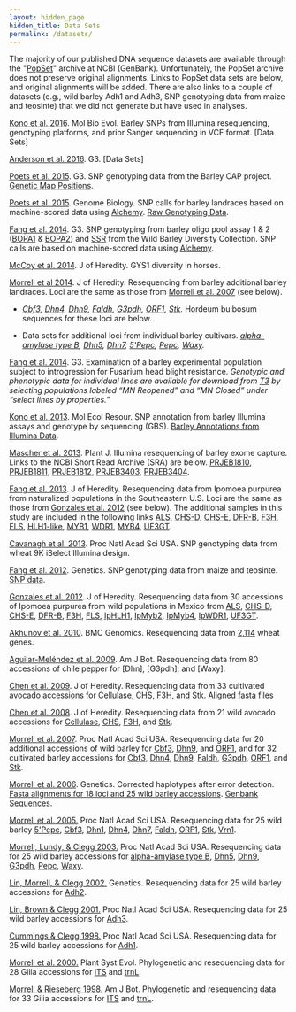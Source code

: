 ```yaml
---
layout: hidden_page
hidden_title: Data Sets
permalink: /datasets/
---
```

The majority of our published DNA sequence datasets are available through the "[PopSet](http://www.ncbi.nlm.nih.gov/popset)" archive at NCBI (GenBank).
Unfortunately, the PopSet archive does not preserve original alignments.
Links to PopSet data sets are below, and original alignments will be added.
There are also links to a couple of datasets (e.g., wild barley Adh1 and Adh3, SNP genotyping data from maize and teosinte) that we did not generate but have used in analyses.

[Kono et al. 2016](http://mbe.oxfordjournals.org/content/early/2016/06/11/molbev.msw102). Mol Bio Evol. Barley SNPs from Illumina resequencing, genotyping platforms, and prior Sanger sequencing in VCF format. [Data Sets]

[Anderson et al. 2016](http://www.g3journal.org/content/6/4/835.abstract). G3. [Data Sets]

[Poets et al. 2015](http://www.g3journal.org/content/early/2015/12/28/g3.115.024349.abstract). G3. SNP genotyping data from the Barley CAP project. [Genetic Map Positions](https://triticeaetoolbox.org/barley/map_flapjack.php?function=typeMapOut&msid=15).

[Poets et al. 2015](http://www.genomebiology.com/2015/16/1/173). Genome Biology. SNP calls for barley landraces based on machine-scored data using [Alchemy](http://alchemy.sourceforge.net). [Raw Genotyping Data](https://figshare.com/articles/Raw_Genotyping_Data_Barley_%20landraces_are_characterized_by_geographically_hetero-%20geneous_genomic_origins/1468432).

[Fang et al. 2014](http://www.g3journal.org/content/4/7/1193.abstract). G3. SNP genotyping from barley oligo pool assay 1 & 2 ([BOPA1](http://hdl.handle.net/11299/181368) & [BOPA2](http://hdl.handle.net/11299/181368)) and [SSR](http://morrell-lab.cfans.umn.edu/downloads/data/WBDC_SSR.txt.bz2) from the Wild Barley Diversity Collection. SNP calls are based on machine-scored data using [Alchemy](http://alchemy.sourceforge.net). 

[McCoy et al. 2014](http://jhered.oxfordjournals.org/content/105/2/163.abstract). J of Heredity. GYS1 diversity in horses.

[Morrell et al 2014](http://jhered.oxfordjournals.org/content/early/2013/12/02/jhered.est083.abstract). J of Heredity. Resequencing from barley additional barley landraces. Loci are the same as those from [Morrell et al. 2007](http://www.pnas.org/content/104/9/3289.abstract) (see below). 

+ *[Cbf3](http://www.ncbi.nlm.nih.gov/popset/532004057), [Dhn4](http://www.ncbi.nlm.nih.gov/popset/?term=532003666), [Dhn9](http://www.ncbi.nlm.nih.gov/popset?DbFrom=nuccore&Cmd=Link&LinkName=nuccore_popset&IdsFromResult=532003403), [Faldh](http://www.ncbi.nlm.nih.gov/popset?DbFrom=nuccore&Cmd=Link&LinkName=nuccore_popset&IdsFromResult=532003915), [G3pdh](http://www.ncbi.nlm.nih.gov/popset?DbFrom=nuccore&Cmd=Link&LinkName=nuccore_popset&IdsFromResult=532003837), [ORF1](http://www.ncbi.nlm.nih.gov/popset?DbFrom=nuccore&Cmd=Link&LinkName=nuccore_popset&IdsFromResult=532003559), [Stk](http://www.ncbi.nlm.nih.gov/popset?DbFrom=nuccore&Cmd=Link&LinkName=nuccore_popset&IdsFromResult=532003634).* Hordeum bulbosum sequences for these loci are below.

+ Data sets for additional loci from individual barley cultivars. *[alpha-amylase type B](http://www.ncbi.nlm.nih.gov/popset/532003871), [Dhn5](http://www.ncbi.nlm.nih.gov/popset/532003604), [Dhn7](http://www.ncbi.nlm.nih.gov/popset/532003797), [5'Pepc](http://www.ncbi.nlm.nih.gov/popset/532003481), [Pepc](http://www.ncbi.nlm.nih.gov/popset/532003963), [Waxy](http://www.ncbi.nlm.nih.gov/popset/532004023).*

[Fang et al. 2014](http://www.g3journal.org/content/early/2013/09/13/g3.113.007294.abstract). G3. Examination of a barley experimental population subject to introgression for Fusarium head blight resistance. *Genotypic and phenotypic data for individual lines are available for download from [T3](https://triticeaetoolbox.org) by selecting populations labeled “MN Reopened” and “MN Closed” under “select lines by properties.”*

[Kono et al. 2013](http://onlinelibrary.wiley.com/doi/10.1111/1755-0998.12183/abstract). Mol Ecol Resour. SNP annotation from barley Illumina assays and genotype by sequencing (GBS). [Barley Annotations from Illumina Data](http://doi.org/10.13020/D63K53).

[Mascher et al. 2013](http://onlinelibrary.wiley.com/doi/10.1111/tpj.12294/abstract). Plant J. Illumina resequencing of barley exome capture. Links to the NCBI Short Read Archive (SRA) are below. [PRJEB1810](http://www.ncbi.nlm.nih.gov/Traces/study/?acc=ERP002487), [PRJEB1811](http://www.ncbi.nlm.nih.gov/sra/?term=PRJEB1811), [PRJEB1812](http://www.ncbi.nlm.nih.gov/sra/?term=PRJEB1812), [PRJEB3403](http://www.ncbi.nlm.nih.gov/bioproject/?term=PRJEB3403), [PRJEB3404](http://www.ncbi.nlm.nih.gov/bioproject/?term=PRJEB3404). 

[Fang et al. 2013](http://jhered.oxfordjournals.org/content/early/2013/07/26/jhered.est046.abstract). J of Heredity. Resequencing data from Ipomoea purpurea from naturalized populations in the Southeastern U.S. Loci are the same as those from [Gonzales et al. 2012](http://jhered.oxfordjournals.org/content/103/6/863.abstract) (see below). The additional samples in this study are included in the following links [ALS](http://www.ncbi.nlm.nih.gov/popset?DbFrom=nuccore&Cmd=Link&LinkName=nuccore_popset&IdsFromResult=399890480), [CHS-D](http://www.ncbi.nlm.nih.gov/popset?DbFrom=nuccore&Cmd=Link&LinkName=nuccore_popset&IdsFromResult=399890496), [CHS-E](http://www.ncbi.nlm.nih.gov/popset?DbFrom=nuccore&Cmd=Link&LinkName=nuccore_popset&IdsFromResult=399890512), [DFR-B](http://www.ncbi.nlm.nih.gov/popset?DbFrom=nuccore&Cmd=Link&LinkName=nuccore_popset&IdsFromResult=399890528), [F3H](http://www.ncbi.nlm.nih.gov/popset?DbFrom=nuccore&Cmd=Link&LinkName=nuccore_popset&IdsFromResult=399890544), [FLS](http://www.ncbi.nlm.nih.gov/popset?DbFrom=nuccore&Cmd=Link&LinkName=nuccore_popset&IdsFromResult=399890562), [HLH1-like](http://www.ncbi.nlm.nih.gov/popset?DbFrom=nuccore&Cmd=Link&LinkName=nuccore_popset&IdsFromResult=399890578), [MYB1](http://www.ncbi.nlm.nih.gov/popset?DbFrom=nuccore&Cmd=Link&LinkName=nuccore_popset&IdsFromResult=399890586), [WDR1](http://www.ncbi.nlm.nih.gov/popset?DbFrom=nuccore&Cmd=Link&LinkName=nuccore_popset&IdsFromResult=399890602), [MYB4](http://www.ncbi.nlm.nih.gov/popset?DbFrom=nuccore&Cmd=Link&LinkName=nuccore_popset&IdsFromResult=399890618), [UF3GT](http://www.ncbi.nlm.nih.gov/popset?DbFrom=nuccore&Cmd=Link&LinkName=nuccore_popset&IdsFromResult=399890634).   

[Cavanagh et al. 2013](http://www.pnas.org/content/110/20/8057.abstract). Proc Natl Acad Sci USA. SNP genotyping data from wheat 9K iSelect Illumina design.

[Fang et al. 2012](http://www.genetics.org/content/191/3/883.abstract). Genetics. SNP genotyping data from maize and teosinte. [SNP data](https://figshare.com/articles/Fang_et_al_2012/840519).

[Gonzales et al. 2012](http://jhered.oxfordjournals.org/content/103/6/863.abstract). J of Heredity. Resequencing data from 30 accessions of Ipomoea purpurea from wild populations in Mexico from [ALS](http://www.ncbi.nlm.nih.gov/popset/?term=399890790), [CHS-D](http://www.ncbi.nlm.nih.gov/popset/?term=399890650), [CHS-E](http://www.ncbi.nlm.nih.gov/popset/?term=399890718), [DFR-B](http://www.ncbi.nlm.nih.gov/popset/?term=399890860), [F3H](http://www.ncbi.nlm.nih.gov/popset/?term=399891255), [FLS](http://www.ncbi.nlm.nih.gov/popset/?term=399891092), [IpHLH1](http://www.ncbi.nlm.nih.gov/popset/?term=399890924), [IpMyb2](http://www.ncbi.nlm.nih.gov/popset/?term=399890956), [IpMyb4](http://www.ncbi.nlm.nih.gov/popset/?term=399891154), [IpWDR1](http://www.ncbi.nlm.nih.gov/popset/?term=399891020), [UF3GT](http://www.ncbi.nlm.nih.gov/popset/?term=399891255). 

[Akhunov et al. 2010](http://bmcgenomics.biomedcentral.com/articles/10.1186/1471-2164-11-702). BMC Genomics. Resequencing data from [2,114](http://probes.pw.usda.gov:8080/snpworld/Map) wheat genes. 

[Aguilar-Meléndez et al. 2009](http://www.amjbot.org/content/96/6/1190.short). Am J Bot. Resequencing data from 80 accessions of chile pepper for [Dhn], [G3pdh], and [Waxy].

[Chen et al. 2009](http://jhered.oxfordjournals.org/content/100/1/56.abstract). J of Heredity. Resequencing data from 33 cultivated avocado accessions for [Cellulase](http://www.ncbi.nlm.nih.gov/popset/169732675), [CHS](http://www.ncbi.nlm.nih.gov/popset/169732767), [F3H](http://www.ncbi.nlm.nih.gov/popset/169732855), and [Stk](http://www.ncbi.nlm.nih.gov/popset/169732939). [Aligned fasta files](http://morrell-lab.cfans.umn.edu/downloads/data/Aguacate.zip)

[Chen et al. 2008](http://jhered.oxfordjournals.org/content/99/4/382.abstract). J of Heredity. Resequencing data from 21 wild avocado accessions for [Cellulase](http://www.ncbi.nlm.nih.gov/popset/164471421), [CHS](http://www.ncbi.nlm.nih.gov/popset/164471477), [F3H](http://www.ncbi.nlm.nih.gov/popset/164471535), and [Stk](http://www.ncbi.nlm.nih.gov/popset/164471583).

[Morrell et al. 2007](http://www.pnas.org/content/104/9/3289.abstract). Proc Natl Acad Sci USA. Resequencing data for 20 additional accessions of wild barley for [Cbf3](http://www.ncbi.nlm.nih.gov/popset/126566929), [Dhn9](http://www.ncbi.nlm.nih.gov/popset/126467537), and [ORF1](http://www.ncbi.nlm.nih.gov/popset/126467769), and for 32 cultivated barley accessions for [Cbf3](http://www.ncbi.nlm.nih.gov/popset/126566974), [Dhn4](http://www.ncbi.nlm.nih.gov/popset/126467471), [Dhn9](http://www.ncbi.nlm.nih.gov/popset/126467577), [Faldh](http://www.ncbi.nlm.nih.gov/popset/126467641), [G3pdh](http://www.ncbi.nlm.nih.gov/popset/126467705), [ORF1](http://www.ncbi.nlm.nih.gov/popset/126467809), and [Stk](http://www.ncbi.nlm.nih.gov/popset/126467873).

[Morrell et al. 2006](http://www.genetics.org/content/173/3/1705). Genetics. Corrected haplotypes after error detection. [Fasta alignments  for 18 loci and 25 wild barley accessions](http://morrell-lab.cfans.umn.edu/downloads/data/Wild_barley_18.tar.gz). [Genbank Sequences](http://www.ncbi.nlm.nih.gov/nuccore?term=AY895831%3AAY896053%5BAccession%5D).

[Morrell et al. 2005.](http://www.pnas.org/content/102/7/2442.abstract) Proc Natl Acad Sci USA. Resequencing data for 25 wild barley [5'Pepc](http://www.ncbi.nlm.nih.gov/popset/59936823), [Cbf3](http://www.ncbi.nlm.nih.gov/popset/60116227), [Dhn1](http://www.ncbi.nlm.nih.gov/popset/59894236), [Dhn4](http://www.ncbi.nlm.nih.gov/popset/60116276), [Dhn7](http://www.ncbi.nlm.nih.gov/popset/60116325), [Faldh](http://www.ncbi.nlm.nih.gov/popset/59894282), [ORF1](http://www.ncbi.nlm.nih.gov/popset/60116379), [Stk](http://www.ncbi.nlm.nih.gov/popset/60116433), [Vrn1](http://www.ncbi.nlm.nih.gov/popset/59936890). 

[Morrell, Lundy, & Clegg 2003.](http://www.pnas.org/content/100/19/10812.abstract) Proc Natl Acad Sci USA. Resequencing data for 25 wild barley accessions for [alpha-amylase type B](http://www.ncbi.nlm.nih.gov/popset/33943181), [Dhn5](http://www.ncbi.nlm.nih.gov/popset/33943231), [Dhn9](http://www.ncbi.nlm.nih.gov/popset/33943285),  [G3pdh](http://www.ncbi.nlm.nih.gov/popset/33943335), [Pepc](http://www.ncbi.nlm.nih.gov/popset/33943387),  [Waxy](http://www.ncbi.nlm.nih.gov/popset/33943437).

[Lin, Morrell, & Clegg 2002.](http://genetics.org/content/162/4/2007.abstract) Genetics. Resequencing data for 25 wild barley accessions for [Adh2](http://www.ncbi.nlm.nih.gov/popset?term=morrell%20adh2).

[Lin, Brown & Clegg 2001.](http://www.pnas.org/content/98/2/531.abstract) Proc Natl Acad Sci USA. Resequencing data for 25 wild barley accessions for [Adh3](http://www.ncbi.nlm.nih.gov/nuccore?term=AF326691%3AAF326715%5BAccession%5D).

[Cummings & Clegg 1998.](http://www.pnas.org/content/95/10/5637.abstract) Proc Natl Acad Sci USA. Resequencing data for 25 wild barley accessions for [Adh1](http://www.ncbi.nlm.nih.gov/nuccore/?term=AF052664%3AAF052682%5BAccession%5D).

[Morrell et al. 2000.](http://link.springer.com/article/10.1007%2FBF00985264) Plant Syst Evol. Phylogenetic and resequencing data for 28 Gilia accessions for [ITS](http://www.ncbi.nlm.nih.gov/nuccore?cmd=HistorySearch&QueryKey=15) and [trnL](http://www.ncbi.nlm.nih.gov/nuccore?cmd=HistorySearch&QueryKey=16).

[Morrell & Rieseberg 1998.](http://www.amjbot.org/content/85/10/1439.abstract) Am J Bot. Phylogenetic and resequencing data for 33 Gilia accessions for [ITS](http://www.ncbi.nlm.nih.gov/nuccore?cmd=HistorySearch&QueryKey=10) and [trnL](http://www.ncbi.nlm.nih.gov/nuccore?cmd=HistorySearch&QueryKey=14).

<!-- Start Google Analytics -->
<script type="text/javascript">
var _gaq = _gaq || [];
_gaq.push(['_setAccount', 'UA-19694768-1']);
_gaq.push(['_trackPageview']);
(function() {
var ga = document.createElement('script'); ga.type = 'text/javascript'; ga.async = true;
ga.src = ('https:' == document.location.protocol ? 'https://ssl' : 'http://www') + '.google-analytics.com/ga.js';
var s = document.getElementsByTagName('script')[0]; s.parentNode.insertBefore(ga, s);
})();
</script>
<!-- End Google Analytics -->